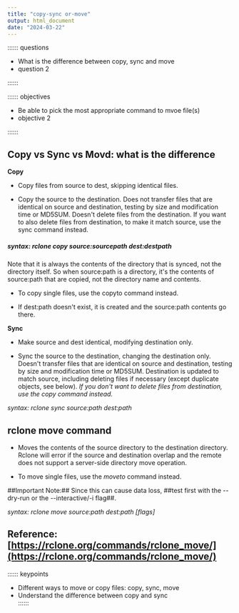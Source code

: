 ```yaml
---
title: "copy-sync or-move"
output: html_document
date: "2024-03-22"
---
```


:::::: questions
 - What is the difference between copy, sync and move
 - question 2
 
::::::

:::::: objectives
 - Be able to pick the most appropriate command to mvoe file(s)
 - objective 2
 
::::::

## Copy vs Sync vs Movd: what is the difference



**Copy** 
- Copy files from source to dest, skipping identical files.  

- Copy the source to the destination. Does not transfer files that are identical on source and destination, testing by size and modification time or MD5SUM. Doesn't delete files from the destination. If you want to also delete files from destination, to make it match source, use the sync command instead.  

#####  syntax: rclone copy source:sourcepath dest:destpath 

Note that it is always the contents of the directory that is synced, not the directory itself. So when source:path is a directory, it's the contents of source:path that are copied, not the directory name and contents.

- To copy single files, use the copyto command instead.  

-  If dest:path doesn't exist, it is created and the source:path contents go there.  


**Sync** 
- Make source and dest identical, modifying destination only.  

-  Sync the source to the destination, changing the destination only. Doesn't transfer files that are identical on source and destination, testing by size and modification time or MD5SUM. Destination is updated to match source, including deleting files if necessary (except duplicate objects, see below). *If you don't want to delete files from destination, use the copy command instead.*

*syntax: rclone sync source:path dest:path*


## rclone move command

- Moves the contents of the source directory to the destination directory. Rclone will error if the source and destination overlap and the remote does not support a server-side directory move operation. 

- To move single files, use the *moveto* command instead.

##Important Note:## Since this can cause data loss, ##test first with the --dry-run or the --interactive/-i flag##.


*syntax: rclone move source:path dest:path [flags]*

## Reference:  [https://rclone.org/commands/rclone_move/](https://rclone.org/commands/rclone_move/)

:::::: keypoints
 - Different ways to move or copy files: copy, sync, move   
 - Understand the difference between copy and sync   
::::::
